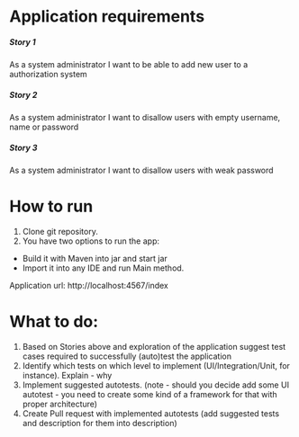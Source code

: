 # Application requirements

 ##### Story 1
As a system administrator I want to be able to add new user to a authorization system

 ##### Story 2
 As a system administrator I want to disallow users with empty username, name or password

 ##### Story 3
 As a system administrator I want to disallow users with weak password

# How to run
1. Clone git repository.
2. You have two options to run the app:
 - Build it with Maven into jar and start jar
 - Import it into any IDE and run Main method.

 Application url: http://localhost:4567/index

# What to do:
1. Based on Stories above and exploration of the application suggest test cases required to successfully (auto)test the application
2. Identify which tests on which level to implement (UI/Integration/Unit, for instance). Explain - why
3. Implement suggested autotests. (note - should you decide add some UI autotest - you need to create some kind of a framework for that
with proper architecture)
4. Create Pull request with implemented autotests (add suggested tests and description for them into description)
